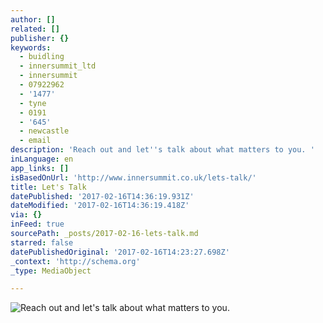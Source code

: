 ```yaml
---
author: []
related: []
publisher: {}
keywords:
  - buidling
  - innersummit_ltd
  - innersummit
  - 07922962
  - '1477'
  - tyne
  - 0191
  - '645'
  - newcastle
  - email
description: 'Reach out and let''s talk about what matters to you. '
inLanguage: en
app_links: []
isBasedOnUrl: 'http://www.innersummit.co.uk/lets-talk/'
title: Let's Talk
datePublished: '2017-02-16T14:36:19.931Z'
dateModified: '2017-02-16T14:36:19.418Z'
via: {}
inFeed: true
sourcePath: _posts/2017-02-16-lets-talk.md
starred: false
datePublishedOriginal: '2017-02-16T14:23:27.698Z'
_context: 'http://schema.org'
_type: MediaObject

---
```

![Reach out and let's talk about what matters to you. ](https://the-grid-user-content.s3-us-west-2.amazonaws.com/d0cf16af-3ec6-47b0-9f91-0ca9754bcbcc.png)